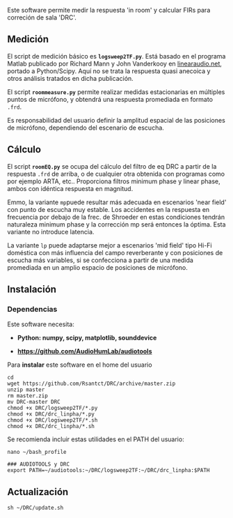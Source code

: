 Este software permite medir la respuesta 'in room' y calcular FIRs para correción de sala 'DRC'.

## Medición

El script de medición básico es **`logsweep2TF.py`**. Está basado en el programa Matlab publicado por Richard Mann y John Vanderkooy en [linearaudio.net](https://linearaudio.net/downloads), portado a Python/Scipy. Aquí no se trata la respuesta quasi anecoica y otros análisis tratados en dicha publicación.

El script **`roommeasure.py`** permite realizar medidas estacionarias en múltiples puntos de micrófono, y obtendrá una respuesta promediada en formato `.frd`.

Es responsabilidad del usuario definir la amplitud espacial de las posiciones de micrófono, dependiendo del escenario de escucha.

## Cálculo

El script **`roomEQ.py`** se ocupa del cálculo del filtro de eq DRC a partir de la respuesta `.frd` de arriba, o de cualquier otra obtenida con programas como por ejemplo ARTA, etc.. Proporciona filtros minimum phase y linear phase, ambos con idéntica respuesta en magnitud.

Emmo, la variante `mp`puede resultar más adecuada en escenarios 'near field' con punto de escucha muy estable. Los accidentes en la respuesta en frecuencia por debajo de la frec. de Shroeder en estas condiciones tendrán naturaleza minimum phase y la corrección mp será entonces la óptima. Esta variante no introduce latencia.

La variante `lp` puede adaptarse mejor a escenarios 'mid field' tipo Hi-Fi doméstica con más influencia del campo reverberante y con posiciones de escucha más variables, si se confecciona a partir de una medida promediada en un amplio espacio de posiciones de micrófono.

## Instalación

### Dependencias

Este software necesita:

- **Python: numpy, scipy, matplotlib, sounddevice**

- **https://github.com/AudioHumLab/audiotools**


Para **instalar** este software en el home del usuario

```
cd
wget https://github.com/Rsantct/DRC/archive/master.zip
unzip master
rm master.zip
mv DRC-master DRC
chmod +x DRC/logsweep2TF/*.py
chmod +x DRC/drc_linpha/*.py
chmod +x DRC/logsweep2TF/*.sh
chmod +x DRC/drc_linpha/*.sh
```

Se recomienda incluir estas utilidades en el PATH del usuario:

```
nano ~/bash_profile
```

```
### AUDIOTOOLS y DRC
export PATH=~/audiotools:~/DRC/logsweep2TF:~/DRC/drc_linpha:$PATH
```

## Actualización

```
sh ~/DRC/update.sh
```  
 
